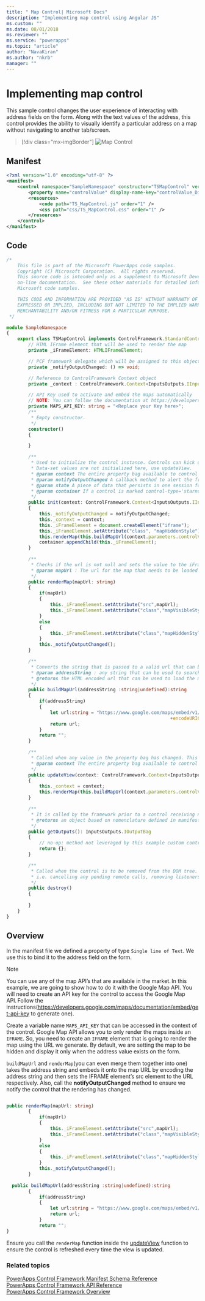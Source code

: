 ```yaml
---
title: " Map Control| Microsoft Docs" 
description: "Implementing map control using Angular JS" 
ms.custom: ""
ms.date: 08/01/2018
ms.reviewer: ""
ms.service: "powerapps"
ms.topic: "article"
author: "NavaKiran" 
ms.author: "nkrb" 
manager: "" 
---
```


# Implementing map control

This sample control changes the user experience of interacting with address fields on the form. Along with the text values of the address, this control provides the ability to visually identify a particular address on a map without navigating to another tab/screen.   

> [!div class="mx-imgBorder"]
> ![Map Control](../media/map_control.png "Map Control")

## Manifest

```xml
<?xml version="1.0" encoding="utf-8" ?>
<manifest>
	<control namespace="SampleNamespace" constructor="TSMapControl" version="1.0.0" display-name-key="TS_MapControl" description-key="TS_MapControl_Desc" control-type="standard">
		<property name="controlValue" display-name-key="controlValue_Display_Key" description-key="controlValue_Desc_Key" of-type="SingleLine.Text" usage="bound" required="true" />
		<resources>
			<code path="TS_MapControl.js" order="1" />
			<css path="css/TS_MapControl.css" order="1" />
		</resources>
	</control>
</manifest>
```

## Code 
```TypeScript
/*
	This file is part of the Microsoft PowerApps code samples. 
	Copyright (C) Microsoft Corporation.  All rights reserved. 
	This source code is intended only as a supplement to Microsoft Development Tools and/or  
	on-line documentation.  See these other materials for detailed information regarding  
	Microsoft code samples. 

	THIS CODE AND INFORMATION ARE PROVIDED "AS IS" WITHOUT WARRANTY OF ANY KIND, EITHER  
	EXPRESSED OR IMPLIED, INCLUDING BUT NOT LIMITED TO THE IMPLIED WARRANTIES OF  
	MERCHANTABILITY AND/OR FITNESS FOR A PARTICULAR PURPOSE. 
 */

module SampleNamespace
{
    export class TSMapControl implements ControlFramework.StandardControl<InputsOutputs.IInputBag, InputsOutputs.IOutputBag> {
        // HTML IFrame element that will be used to render the map
        private _iFrameElement: HTMLIFrameElement;

        // PCF framework delegate which will be assigned to this object which would be called whenever any update happens. 
        private _notifyOutputChanged: () => void;

        // Reference to ControlFramework Context object
        private _context : ControlFramework.Context<InputsOutputs.IInputBag>;

		// API Key used to activate and embed the maps automatically
		// NOTE: You can follow the documentation at https://developers.google.com/maps/documentation/embed/get-api-key to generate your own API Key
        private MAPS_API_KEY: string = "<Replace your Key here>";
        /**
		 * Empty constructor.
		 */
		constructor()
		{

        }

		/**
		 * Used to initialize the control instance. Controls can kick off remote server calls and other initialization actions here.
		 * Data-set values are not initialized here, use updateView.
		 * @param context The entire property bag available to control via Context Object; It contains values as set up by the customizer mapped to property names defined in the manifest, as well as utility functions.
		 * @param notifyOutputChanged A callback method to alert the framework that the control has new outputs ready to be retrieved asynchronously.
		 * @param state A piece of data that persists in one session for a single user. Can be set at any point in a controls life cycle by calling 'setControlState' in the Mode interface.
		 * @param container If a control is marked control-type='starndard', it will receive an empty div element within which it can render its content.
		 */
        public init(context: ControlFramework.Context<InputsOutputs.IInputBag>, notifyOutputChanged: () => void, state: ControlFramework.Dictionary, container:HTMLDivElement)
        {
            this._notifyOutputChanged = notifyOutputChanged;
            this._context = context;
            this._iFrameElement = document.createElement("iframe");
            this._iFrameElement.setAttribute("class", "mapHiddenStyle");
            this.renderMap(this.buildMapUrl(context.parameters.controlValue.formatted));
            container.appendChild(this._iFrameElement);
        }

        /**
		 * Checks if the url is not null and sets the value to the iFrame source to be loaded inside it and then notifies the ContorlFramework that the output has changed
		 * @param mapUrl : The url for the map that needs to be loaded inside the iFrame.
		 */
        public renderMap(mapUrl: string)
        {
            if(mapUrl)
            {
                this._iFrameElement.setAttribute("src",mapUrl);
                this._iFrameElement.setAttribute("class","mapVisibleStyle");
            }
            else
            {
                this._iFrameElement.setAttribute("class","mapHiddenStyle");
            }
            this._notifyOutputChanged();
        }

        /**
		 * Converts the string that is passed to a valid url that can be used to render the map for the location
		 * @param addressString : any string that can be used to search for a location in maps
         * @returns the HTML encoded url that can be used to load the map if the addressString is non empty string
		 */
        public buildMapUrl(addressString :string|undefined):string
        {
            if(addressString)
            {
                let url:string = "https://www.google.com/maps/embed/v1/place?key="+this.MAPS_API_KEY+"&q="
                                                            +encodeURIComponent(addressString);
                return url;
            }
            return "";
        }

		/**
		 * Called when any value in the property bag has changed. This includes field values, data-sets, global values such as container height and width, offline status, control metadata values such as label, visible, etc.
		 * @param context The entire property bag available to control via Context Object; It contains values as set up by the customizer mapped to names defined in the manifest, as well as utility functions
		 */
        public updateView(context: ControlFramework.Context<InputsOutputs.IInputBag>,)
        {
            this._context = context;
            this.renderMap(this.buildMapUrl(context.parameters.controlValue.formatted));
        }

		/** 
		 * It is called by the framework prior to a control receiving new data. 
		 * @returns an object based on nomenclature defined in manifest, expecting object[s] for property marked as “bound” or “output”
		 */
        public getOutputs(): InputsOutputs.IOutputBag
        {
            // no-op: method not leveraged by this example custom control
            return {};
        }

		/** 
 		 * Called when the control is to be removed from the DOM tree. Controls should use this call for cleanup.
		 * i.e. cancelling any pending remote calls, removing listeners, etc.
		 */
        public destroy()
        {
          
        }
    }
} 
```

## Overview

In the manifest file we defined a property of type `Single line of Text`. We use this to bind it to the address field on the form.  
> [!NOTE]
> You can use any of the map API’s that are available in the market. In this example, we are going to show how to do it with the Google Map API. 
You will need to create an API key for the control to access the Google Map API. Follow the instructions(https://developers.google.com/maps/documentation/embed/get-api-key to generate one). 

Create a variable name `MAPS_API_KEY` that can be accessed in the context of the control. 
Google Map API allows you to only render the maps inside an `IFRAME`. So, you need to create an `IFRAME` element that is going to render the map using the URL we generate. 
By default, we are setting the map to be hidden and display it only when the address value exists on the form. 

`buildMapUrl` and `renderMap`(you can even merge them together into one) takes the address string and embeds it onto the map URL by encoding the address string and then sets the IFRAME element’s src element to the URL respectively. Also, call the **notifyOutputChanged** method to ensure we notify the control that the rendering has changed. 
 
```TypeScript

public renderMap(mapUrl: string) 
        { 
            if(mapUrl) 
            { 
                this._iFrameElement.setAttribute("src",mapUrl); 
                this._iFrameElement.setAttribute("class","mapVisibleStyle"); 
            } 
            else 
            { 
                this._iFrameElement.setAttribute("class","mapHiddenStyle"); 
            } 
            this._notifyOutputChanged(); 
        } 
 
  public buildMapUrl(addressString :string|undefined):string 
        { 
            if(addressString) 
            { 
                let url:string = "https://www.google.com/maps/embed/v1/place?key="+this.MAPS_API_KEY+encodeURIComponent(addressString); 
                return url; 
            } 
            return "";  
} 
```

Ensure you call the `renderMap` function inside the [updateView](../reference/control/updateview.md) function to ensure the control is refreshed every time the view is updated. 

### Related topics

[PowerApps Control Framework Manifest Schema Reference](../manifest-schema-reference/index.md)<br />
[PowerApps Control Framework API Reference](../index.md)<br />
[PowerApps Control Framework Overview](../powerapps-control-framework-overview.md)
 
